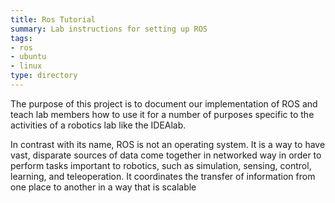 ```yaml
---
title: Ros Tutorial
summary: Lab instructions for setting up ROS
tags:
- ros
- ubuntu
- linux
type: directory
---
```


The purpose of this project is to document our implementation of ROS and teach lab members how to use it for a number of purposes specific to the activities of a robotics lab like the IDEAlab.

In contrast with its name, ROS is not an operating system.  It is a way to have vast, disparate sources of data come together in networked way in order to perform tasks important to robotics, such as simulation, sensing, control, learning, and teleoperation.  It coordinates the transfer of information from one place to another in a way that is scalable

